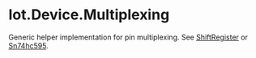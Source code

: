 # Iot.Device.Multiplexing

Generic helper implementation for pin multiplexing. See [ShiftRegister](../ShiftRegister) or [Sn74hc595](../Sn74hc595).
